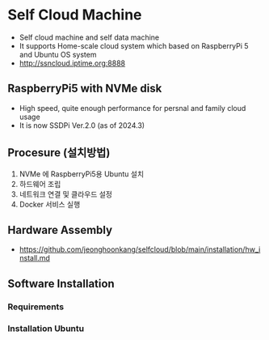 # Self Cloud Machine
- Self cloud machine and self data machine
- It supports Home-scale cloud system which based on RaspberryPi 5 and Ubuntu OS system
- http://ssncloud.iptime.org:8888

## RaspberryPi5 with NVMe disk
- High speed, quite enough performance for persnal and family cloud usage
- It is now SSDPi Ver.2.0 (as of 2024.3)

## Procesure (설치방법)
1. NVMe 에 RaspberryPi5용 Ubuntu 설치
2. 하드웨어 조립
3. 네트워크 연결 및 클라우드 설정
4. Docker 서비스 실행 


## Hardware Assembly
- https://github.com/jeonghoonkang/selfcloud/blob/main/installation/hw_install.md

## Software Installation
### Requirements
### Installation Ubuntu



  
